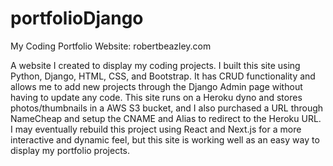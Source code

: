# portfolioDjango
My Coding Portfolio Website: robertbeazley.com

A website I created to display my coding projects. I built this site using Python, Django, HTML, CSS, and Bootstrap. It has CRUD functionality and allows me to add new projects through the Django Admin page without having to update any code. This site runs on a Heroku dyno and stores photos/thumbnails in a AWS S3 bucket, and I also purchased a URL through NameCheap and setup the CNAME and Alias to redirect to the Heroku URL. I may eventually rebuild this project using React and Next.js for a more interactive and dynamic feel, but this site is working well as an easy way to display my portfolio projects.
